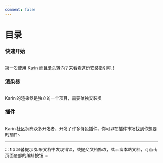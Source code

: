 ```yaml
---
comment: false
---
```

# 目录

### 快速开始
<br>
<NCard title="🎲 安装karin" link="../../Karin/start/start#环境">
第一次使用 Karin 而且晕头转向？来看看这份安装指引吧！
</NCard>

### 渲染器
<br>
<NCard title="📑 安装渲染器" link="../../Karin/start/render#渲染器安装">
Karin 的渲染器是独立的一个项目，需要单独安装噢
</NCard>

### 插件
<br>
<NCard title="😍 安装插件" link="../../Karin/plugins/list#📜用户须知">
Karin 社区拥有众多开发者，开发了许多特色插件，你可以在插件市场找到你想要的插件~
</NCard>

---
::: tip 温馨提示
如果文档中发现错误，或提交文档修改，或丰富本站文档，可点击页面底部的编辑按钮
:::

<!-- - <Badge type="info" text="default" />
- <Badge type="tip" text="^1.9.0" />
- <Badge type="warning" text="beta" />
- <Badge type="danger" text="caution" /> -->
